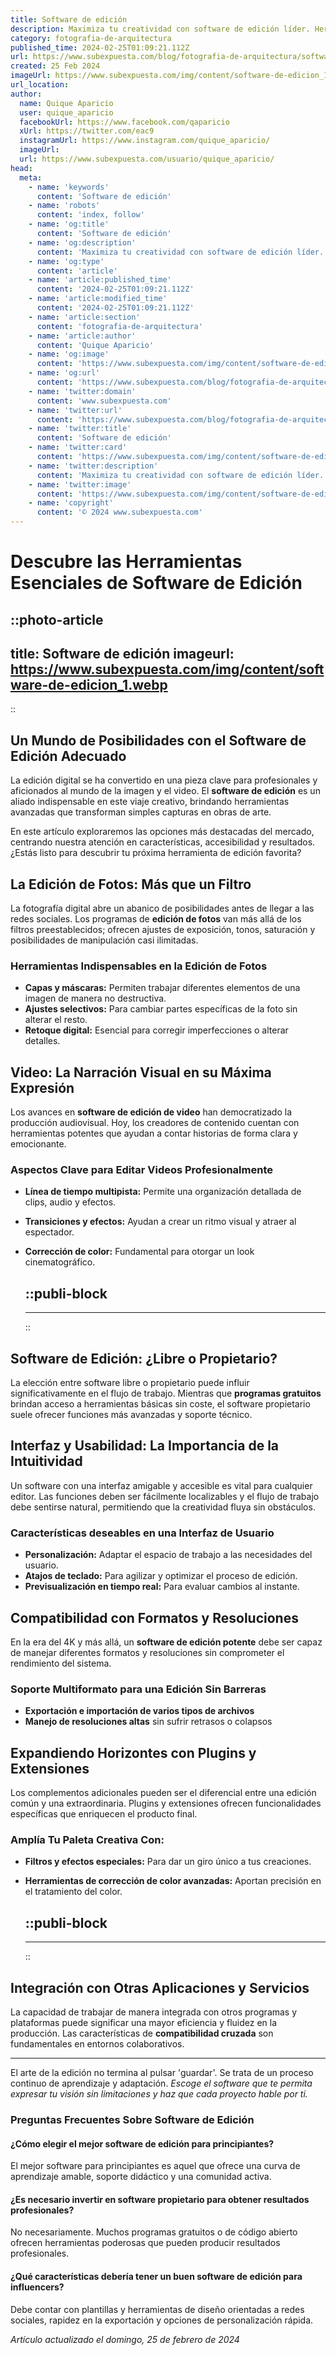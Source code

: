 ```yaml
---
title: Software de edición
description: Maximiza tu creatividad con software de edición líder. Herramientas intuitivas para fotos, vídeos y audio. Da vida a tus proyectos hoy.
category: fotografia-de-arquitectura
published_time: 2024-02-25T01:09:21.112Z
url: https://www.subexpuesta.com/blog/fotografia-de-arquitectura/software-de-edicion
created: 25 Feb 2024
imageUrl: https://www.subexpuesta.com/img/content/software-de-edicion_1.webp
url_location:
author:
  name: Quique Aparicio
  user: quique_aparicio
  facebookUrl: https://www.facebook.com/qaparicio
  xUrl: https://twitter.com/eac9
  instagramUrl: https://www.instagram.com/quique_aparicio/
  imageUrl: 
  url: https://www.subexpuesta.com/usuario/quique_aparicio/
head:
  meta:
    - name: 'keywords'
      content: 'Software de edición'
    - name: 'robots'
      content: 'index, follow'
    - name: 'og:title'
      content: 'Software de edición'
    - name: 'og:description'
      content: 'Maximiza tu creatividad con software de edición líder. Herramientas intuitivas para fotos, vídeos y audio. Da vida a tus proyectos hoy.'
    - name: 'og:type'
      content: 'article'
    - name: 'article:published_time'
      content: '2024-02-25T01:09:21.112Z'
    - name: 'article:modified_time'
      content: '2024-02-25T01:09:21.112Z'
    - name: 'article:section'
      content: 'fotografia-de-arquitectura'
    - name: 'article:author'
      content: 'Quique Aparicio'
    - name: 'og:image'
      content: 'https://www.subexpuesta.com/img/content/software-de-edicion_1.webp'
    - name: 'og:url'
      content: 'https://www.subexpuesta.com/blog/fotografia-de-arquitectura/software-de-edicion'
    - name: 'twitter:domain'
      content: 'www.subexpuesta.com'
    - name: 'twitter:url'
      content: 'https://www.subexpuesta.com/blog/fotografia-de-arquitectura/software-de-edicion'
    - name: 'twitter:title'
      content: 'Software de edición'
    - name: 'twitter:card'
      content: 'https://www.subexpuesta.com/img/content/software-de-edicion_1.webp'
    - name: 'twitter:description'
      content: 'Maximiza tu creatividad con software de edición líder. Herramientas intuitivas para fotos, vídeos y audio. Da vida a tus proyectos hoy.'
    - name: 'twitter:image'
      content: 'https://www.subexpuesta.com/img/content/software-de-edicion_1.webp'
    - name: 'copyright'
      content: '© 2024 www.subexpuesta.com'
---
```

# Descubre las Herramientas Esenciales de Software de Edición


::photo-article
---
title: Software de edición
imageurl: https://www.subexpuesta.com/img/content/software-de-edicion_1.webp
---
::



## Un Mundo de Posibilidades con el Software de Edición Adecuado

La edición digital se ha convertido en una pieza clave para profesionales y aficionados al mundo de la imagen y el video. El **software de edición** es un aliado indispensable en este viaje creativo, brindando herramientas avanzadas que transforman simples capturas en obras de arte. 

En este artículo exploraremos las opciones más destacadas del mercado, centrando nuestra atención en características, accesibilidad y resultados. ¿Estás listo para descubrir tu próxima herramienta de edición favorita?

## La Edición de Fotos: Más que un Filtro

La fotografía digital abre un abanico de posibilidades antes de llegar a las redes sociales. Los programas de **edición de fotos** van más allá de los filtros preestablecidos; ofrecen ajustes de exposición, tonos, saturación y posibilidades de manipulación casi ilimitadas.

### Herramientas Indispensables en la Edición de Fotos

- **Capas y máscaras:** Permiten trabajar diferentes elementos de una imagen de manera no destructiva.
- **Ajustes selectivos:** Para cambiar partes específicas de la foto sin alterar el resto.
- **Retoque digital:** Esencial para corregir imperfecciones o alterar detalles.

## Video: La Narración Visual en su Máxima Expresión

Los avances en **software de edición de video** han democratizado la producción audiovisual. Hoy, los creadores de contenido cuentan con herramientas potentes que ayudan a contar historias de forma clara y emocionante.

### Aspectos Clave para Editar Videos Profesionalmente

- **Línea de tiempo multipista:** Permite una organización detallada de clips, audio y efectos.
- **Transiciones y efectos:** Ayudan a crear un ritmo visual y atraer al espectador.
- **Corrección de color:** Fundamental para otorgar un look cinematográfico.


  ::publi-block
  ---
  ---
  ::
  
  

## Software de Edición: ¿Libre o Propietario?

La elección entre software libre o propietario puede influir significativamente en el flujo de trabajo. Mientras que **programas gratuitos** brindan acceso a herramientas básicas sin coste, el software propietario suele ofrecer funciones más avanzadas y soporte técnico.

## Interfaz y Usabilidad: La Importancia de la Intuitividad

Un software con una interfaz amigable y accesible es vital para cualquier editor. Las funciones deben ser fácilmente localizables y el flujo de trabajo debe sentirse natural, permitiendo que la creatividad fluya sin obstáculos.

### Características deseables en una Interfaz de Usuario

- **Personalización:** Adaptar el espacio de trabajo a las necesidades del usuario.
- **Atajos de teclado:** Para agilizar y optimizar el proceso de edición.
- **Previsualización en tiempo real:** Para evaluar cambios al instante.

## Compatibilidad con Formatos y Resoluciones

En la era del 4K y más allá, un **software de edición potente** debe ser capaz de manejar diferentes formatos y resoluciones sin comprometer el rendimiento del sistema.

### Soporte Multiformato para una Edición Sin Barreras

- **Exportación e importación de varios tipos de archivos**
- **Manejo de resoluciones altas** sin sufrir retrasos o colapsos

## Expandiendo Horizontes con Plugins y Extensiones

Los complementos adicionales pueden ser el diferencial entre una edición común y una extraordinaria. Plugins y extensiones ofrecen funcionalidades específicas que enriquecen el producto final.

### Amplía Tu Paleta Creativa Con:

- **Filtros y efectos especiales:** Para dar un giro único a tus creaciones.
- **Herramientas de corrección de color avanzadas:** Aportan precisión en el tratamiento del color.


  ::publi-block
  ---
  ---
  ::
  
  

## Integración con Otras Aplicaciones y Servicios

La capacidad de trabajar de manera integrada con otros programas y plataformas puede significar una mayor eficiencia y fluidez en la producción. Las características de **compatibilidad cruzada** son fundamentales en entornos colaborativos.

***

El arte de la edición no termina al pulsar 'guardar'. Se trata de un proceso continuo de aprendizaje y adaptación. *Escoge el software que te permita expresar tu visión sin limitaciones y haz que cada proyecto hable por ti.*

### Preguntas Frecuentes Sobre Software de Edición

#### ¿Cómo elegir el mejor software de edición para principiantes?
El mejor software para principiantes es aquel que ofrece una curva de aprendizaje amable, soporte didáctico y una comunidad activa.

#### ¿Es necesario invertir en software propietario para obtener resultados profesionales?
No necesariamente. Muchos programas gratuitos o de código abierto ofrecen herramientas poderosas que pueden producir resultados profesionales.

#### ¿Qué características debería tener un buen software de edición para influencers?
Debe contar con plantillas y herramientas de diseño orientadas a redes sociales, rapidez en la exportación y opciones de personalización rápida.

_Artículo actualizado el domingo, 25 de febrero de 2024_
